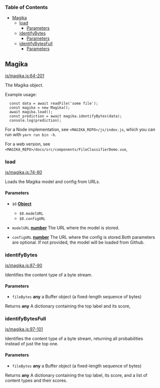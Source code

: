 <!-- Generated by documentation.js. Update this documentation by updating the source code. -->

### Table of Contents

*   [Magika][1]
    *   [load][2]
        *   [Parameters][3]
    *   [identifyBytes][4]
        *   [Parameters][5]
    *   [identifyBytesFull][6]
        *   [Parameters][7]

## Magika

[js/magika.js:64-201][8]

The Magika object.

Example usage:

      const data = await readFile('some file');
      const magika = new Magika();
      await magika.load();
      const prediction = await magika.identifyBytes(data);
      console.log(prediction);

For a Node implementation, see `<MAGIKA_REPO>/js/index.js`, which you can run with `yarn run bin -h`.

For a web version, see `<MAGIKA_REPO>/docs/src/components/FileClassifierDemo.vue`,

### load

[js/magika.js:74-80][9]

Loads the Magika model and config from URLs.

#### Parameters

*   `$0` **[Object][10]**&#x20;

    *   `$0.modelURL` &#x20;
    *   `$0.configURL` &#x20;
*   `modelURL` **[number][11]** The URL where the model is stored.
*   `configURL` **[number][11]** The URL where the config is stored.Both parameters are optional. If not provided, the model will be loaded from Github.

### identifyBytes

[js/magika.js:87-90][12]

Identifies the content type of a byte stream.

#### Parameters

*   `fileBytes` **any** a Buffer object (a fixed-length sequence of bytes)

Returns **any** A dictionary containing the top label and its score,

### identifyBytesFull

[js/magika.js:97-101][13]

Identifies the content type of a byte stream, returning all probabilities instead of just the top one.

#### Parameters

*   `fileBytes` **any** a Buffer object (a fixed-length sequence of bytes)

Returns **any** A dictionary containing the top label, its score, and a list of content types and their scores.

[1]: #magika

[2]: #load

[3]: #parameters

[4]: #identifybytes

[5]: #parameters-1

[6]: #identifybytesfull

[7]: #parameters-2

[8]: https://github.com/google/magika/blob/f68341eb2e94b56e05be200a18ed4bddcfe34426/js/magika.js#L64-L201 "Source code on GitHub"

[9]: https://github.com/google/magika/blob/f68341eb2e94b56e05be200a18ed4bddcfe34426/js/magika.js#L74-L80 "Source code on GitHub"

[10]: https://developer.mozilla.org/docs/Web/JavaScript/Reference/Global_Objects/Object

[11]: https://developer.mozilla.org/docs/Web/JavaScript/Reference/Global_Objects/Number

[12]: https://github.com/google/magika/blob/f68341eb2e94b56e05be200a18ed4bddcfe34426/js/magika.js#L87-L90 "Source code on GitHub"

[13]: https://github.com/google/magika/blob/f68341eb2e94b56e05be200a18ed4bddcfe34426/js/magika.js#L97-L101 "Source code on GitHub"
